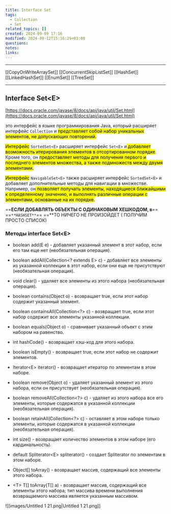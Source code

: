 ```yaml
---
title: Interface Set
tags:
  - Collection
  - Set
related_topics: []
created: 2024-09-09 17:16
modified: 2024-09-12T15:16:29+03:00
questions: 
notes: 
links: 
---
```

----
[[CopyOnWriteArraySet]]
[[ConcurrentSkipListSet]]
[[HashSet]]
[[LinkedHashSet]]
[[EnumSet]]
[[TreeSet]]

-----
## Interface Set\<E>

[https://docs.oracle.com/javase/8/docs/api/java/util/Set.html](https://docs.oracle.com/javase/8/docs/api/java/util/Set.html)

это интерфейс в языке программирования Java, который расширяет интерфейс `Collection` и <mark class="hltr-yellow">представляет собой набор уникальных элементов, не допускающих повторений.</mark>

<mark class="hltr-red">Интерфейс</mark> `SortedSet<E>` расширяет интерфейс `Set<E>` и<mark class="hltr-yellow"> добавляет возможность итерирования элементов в отсортированном порядке</mark>. Кроме того, он <mark class="hltr-green2">предоставляет методы для получения первого и последнего элементов множества, а также подмножеств между двумя элементами.</mark>

<mark class="hltr-red">Интерфейс</mark>  `NavigableSet<E>` также расширяет интерфейс `SortedSet<E>` и добавляет дополнительные методы для навигации в множестве. Например, он<mark class="hltr-red"> позволяет получать элементы, находящиеся ближайшими к определенному значению, и выполнять различные операции с элементами, основанные на их порядке.</mark>

 ==**ЕСЛИ ДОБАВЛЯТЬ ОБЪЕКТЫ С ОДИНАКОВЫМ ХЕШКОДОМ, в**== ==`**HASHSET**`== ==**ТО НИЧЕГО НЕ ПРОИЗОЙДЕТ ( ПОЛУЧИМ ПРОСТО СПИСОК)

### Методы interface Set\<E>

- boolean add(E e) - добавляет указанный элемент в этот набор, если его там еще нет (необязательная операция).

- boolean addAll(Collection\<? extends E> c) - добавляет все элементы из указанной коллекции в этот набор, если они еще не присутствуют (необязательная операция).

- void clear() - удаляет все элементы из этого набора (необязательная операция).

- boolean contains(Object o) - возвращает true, если этот набор содержит указанный элемент.

- boolean containsAll(Collection\<?> c) - возвращает true, если этот набор содержит все элементы указанной коллекции.

- boolean equals(Object o) - сравнивает указанный объект с этим набором на равенство.

- int hashCode() - возвращает хэш-код для этого набора.

- boolean isEmpty() - возвращает true, если этот набор не содержит элементов.

- Iterator\<E> iterator() - возвращает итератор по элементам в этом наборе.

- boolean remove(Object o) - удаляет указанный элемент из этого набора, если он присутствует (необязательная операция).

- boolean removeAll(Collection\<?> c) - удаляет из этого набора все его элементы, которые содержатся в указанной коллекции (необязательная операция).

- boolean retainAll(Collection\<?> c) - оставляет в этом наборе только элементы, которые содержатся в указанной коллекции (необязательная операция).

- int size() - возвращает количество элементов в этом наборе (его кардинальность).

- default Spliterator\<E> spliterator() - создает Spliterator по элементам в этом наборе.

- Object[] toArray() - возвращает массив, содержащий все элементы этого набора.

- \<T> T[] toArray(T[] a) - возвращает массив, содержащий все элементы этого набора; тип массива времени выполнения возвращаемого массива является указанным массивом.


![[images/Untitled 1 21.png|Untitled 1 21.png]]
